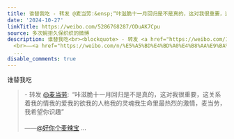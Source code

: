 ```yaml
---
title: 谁替我吃 - 转发 @麦当劳:&ensp;“咔滋脆十一月回归是不是真的，这对我很重要，这关系着我的情我的爱我的欲我的人格我的灵魂我生命里最热烈的激情，麦当劳，我希...
date: '2024-10-27'
linkTitle: https://weibo.com/5286768287/ODuAK7Cpu
source: 多次婉拒久保织织的微博
description: 谁替我吃<br><blockquote> - 转发 <a href="https://weibo.com/1947211342" target="_blank">@麦当劳</a>: “咔滋脆十一月回归是不是真的，这对我很重要，这关系着我的情我的爱我的欲我的人格我的灵魂我生命里最热烈的激情，麦当劳，我希望你识趣”<br>
  <br>——<a href="https://weibo.com/n/%E5%A5%BD%E4%BD%A0%E4%B8%AA%E9%BA%A6%E8%BE%A3%E5%AE%9D">@好你个麦辣宝</a>
  ...
disable_comments: true
---
```

谁替我吃<br><blockquote> - 转发 <a href="https://weibo.com/1947211342" target="_blank">@麦当劳</a>: “咔滋脆十一月回归是不是真的，这对我很重要，这关系着我的情我的爱我的欲我的人格我的灵魂我生命里最热烈的激情，麦当劳，我希望你识趣”<br> <br>——<a href="https://weibo.com/n/%E5%A5%BD%E4%BD%A0%E4%B8%AA%E9%BA%A6%E8%BE%A3%E5%AE%9D">@好你个麦辣宝</a> ...